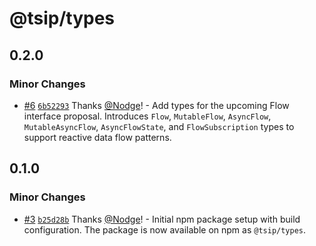 # @tsip/types

## 0.2.0

### Minor Changes

- [#6](https://github.com/Nodge/ts-interface-proposals/pull/6) [`6b52293`](https://github.com/Nodge/ts-interface-proposals/commit/6b52293c1b44984da6d2058a847ad97bdb88e85e) Thanks [@Nodge](https://github.com/Nodge)! - Add types for the upcoming Flow interface proposal. Introduces `Flow`, `MutableFlow`, `AsyncFlow`, `MutableAsyncFlow`, `AsyncFlowState`, and `FlowSubscription` types to support reactive data flow patterns.

## 0.1.0

### Minor Changes

- [#3](https://github.com/Nodge/ts-interface-proposals/pull/3) [`b25d28b`](https://github.com/Nodge/ts-interface-proposals/commit/b25d28b1cfd8b5753e98fb1a6b205aeea57db83e) Thanks [@Nodge](https://github.com/Nodge)! - Initial npm package setup with build configuration. The package is now available on npm as `@tsip/types`.
